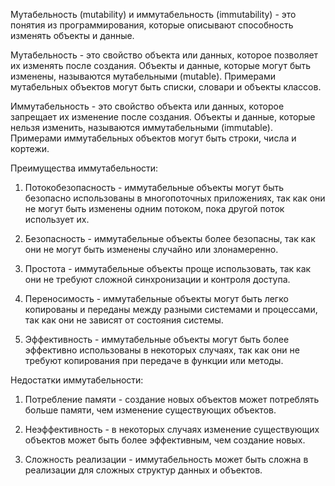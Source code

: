 Мутабельность (mutability) и иммутабельность (immutability) - это понятия из программирования, которые описывают способность изменять объекты и данные.

Мутабельность - это свойство объекта или данных, которое позволяет их изменять после создания. Объекты и данные, которые могут быть изменены, называются мутабельными (mutable). Примерами мутабельных объектов могут быть списки, словари и объекты классов.

Иммутабельность - это свойство объекта или данных, которое запрещает их изменение после создания. Объекты и данные, которые нельзя изменить, называются иммутабельными (immutable). Примерами иммутабельных объектов могут быть строки, числа и кортежи.

Преимущества иммутабельности:

1. Потокобезопасность - иммутабельные объекты могут быть безопасно использованы в многопоточных приложениях, так как они не могут быть изменены одним потоком, пока другой поток использует их.
    
2. Безопасность - иммутабельные объекты более безопасны, так как они не могут быть изменены случайно или злонамеренно.
    
3. Простота - иммутабельные объекты проще использовать, так как они не требуют сложной синхронизации и контроля доступа.
    
4. Переносимость - иммутабельные объекты могут быть легко копированы и переданы между разными системами и процессами, так как они не зависят от состояния системы.
    
5. Эффективность - иммутабельные объекты могут быть более эффективно использованы в некоторых случаях, так как они не требуют копирования при передаче в функции или методы.
    

Недостатки иммутабельности:

1. Потребление памяти - создание новых объектов может потреблять больше памяти, чем изменение существующих объектов.
    
2. Неэффективность - в некоторых случаях изменение существующих объектов может быть более эффективным, чем создание новых.
    
3. Сложность реализации - иммутабельность может быть сложна в реализации для сложных структур данных и объектов.
